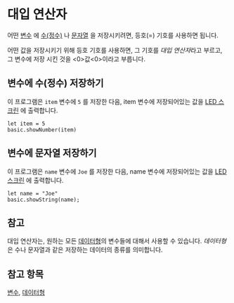 # 대입 연산자

어떤 [변수](/blocks/variables/var) 에 [수(정수)](/types/number) 나 [문자열](/types/string) 을 저장시키려면, 등호(=) 기호를 사용하면 됩니다.

어떤 값을 저장시키기 위해 등호 기호를 사용하면, 그 기호를 *대입 연산자*라고 부르고, 그 변수에 저장 시킨 것을 <0>값<0>이라고 부릅니다.</p> 

## 변수에 수(정수) 저장하기

이 프로그램은 `item` 변수에 `5` 를 저장한 다음, item 변수에 저장되어있는 값을 [LED 스크린](/device/screen) 에 출력합니다.

```blocks
let item = 5
basic.showNumber(item)
```

## 변수에 문자열 저장하기

이 프로그램은 `name` 변수에 `Joe` 를 저장한 다음, name 변수에 저장되어있는 값을 [LED 스크린](/device/screen) 에 출력합니다.

```blocks
let name = "Joe"
basic.showString(name);
```

## 참고

대입 연산자는, 원하는 모든 [데이터형](/types)의 변수들에 대해서 사용할 수 있습니다. *데이터형*은 수나 문자열과 같은 저장하는 데이터의 종류를 의미합니다.

## 참고 항목

[변수](/blocks/variables/var), [데이터형](/types)